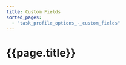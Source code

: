 ```yaml
---
title: Custom Fields
sorted_pages:
  - "task_profile_options_-_custom_fields"
---
```

# {{page.title}}
